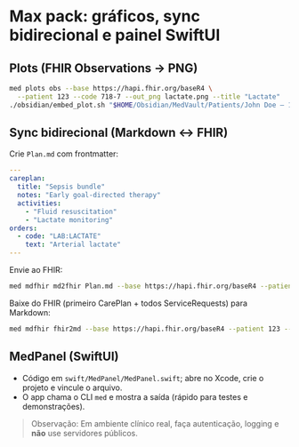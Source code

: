 # Max pack: gráficos, sync bidirecional e painel SwiftUI

## Plots (FHIR Observations → PNG)
```bash
med plots obs --base https://hapi.fhir.org/baseR4 \
  --patient 123 --code 718-7 --out_png lactate.png --title "Lactate"
./obsidian/embed_plot.sh "$HOME/Obsidian/MedVault/Patients/John Doe — 123.md" lactate.png
```

## Sync bidirecional (Markdown ↔ FHIR)
Crie `Plan.md` com frontmatter:
```yaml
---
careplan:
  title: "Sepsis bundle"
  notes: "Early goal-directed therapy"
  activities:
    - "Fluid resuscitation"
    - "Lactate monitoring"
orders:
  - code: "LAB:LACTATE"
    text: "Arterial lactate"
---
```
Envie ao FHIR:
```bash
med mdfhir md2fhir Plan.md --base https://hapi.fhir.org/baseR4 --patient 123
```
Baixe do FHIR (primeiro CarePlan + todos ServiceRequests) para Markdown:
```bash
med mdfhir fhir2md --base https://hapi.fhir.org/baseR4 --patient 123 --out_md Plan.md
```

## MedPanel (SwiftUI)
- Código em `swift/MedPanel/MedPanel.swift`; abre no Xcode, crie o projeto e vincule o arquivo.
- O app chama o CLI `med` e mostra a saída (rápido para testes e demonstrações).

> Observação: Em ambiente clínico real, faça autenticação, logging e **não** use servidores públicos.
